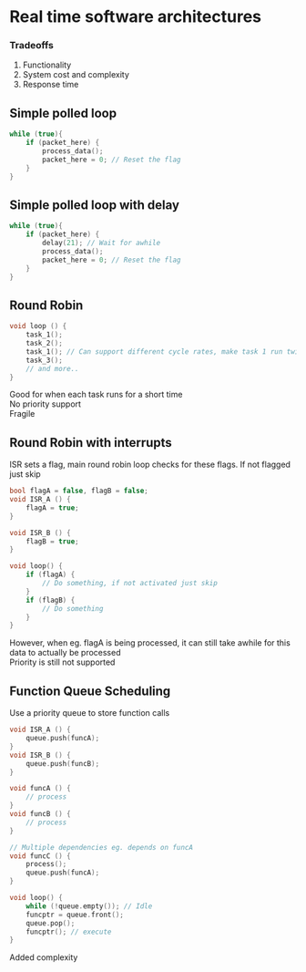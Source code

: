 # Real time software architectures
### Tradeoffs 
1. Functionality
2. System cost and complexity
3. Response time 

## Simple polled loop
```cpp
while (true){
    if (packet_here) {
        process_data();
        packet_here = 0; // Reset the flag
    }
}
```
## Simple polled loop with delay
```cpp
while (true){
    if (packet_here) {
        delay(21); // Wait for awhile
        process_data();
        packet_here = 0; // Reset the flag
    }
}
```

## Round Robin
```cpp
void loop () {
    task_1();
    task_2();
    task_1(); // Can support different cycle rates, make task 1 run twice as often
    task_3();
    // and more..
}
```
Good for when each task runs for a short time  
No priority support  
Fragile  

## Round Robin with interrupts
ISR sets a flag, main round robin loop checks for these flags. If not flagged just skip

```cpp
bool flagA = false, flagB = false;
void ISR_A () {
    flagA = true;
}

void ISR_B () {
    flagB = true;
}

void loop() {
    if (flagA) {
        // Do something, if not activated just skip 
    }
    if (flagB) {
        // Do something
    }
}
```

However, when eg. flagA is being processed, it can still take awhile for this data to actually be processed  
Priority is still not supported

## Function Queue Scheduling
Use a priority queue to store function calls
```cpp
void ISR_A () {
    queue.push(funcA);
}
void ISR_B () {
    queue.push(funcB);
}

void funcA () {
    // process
}
void funcB () {
    // process
}

// Multiple dependencies eg. depends on funcA
void funcC () {
    process();
    queue.push(funcA);
}

void loop() {
    while (!queue.empty()); // Idle
    funcptr = queue.front();
    queue.pop();
    funcptr(); // execute
}
```
Added complexity


